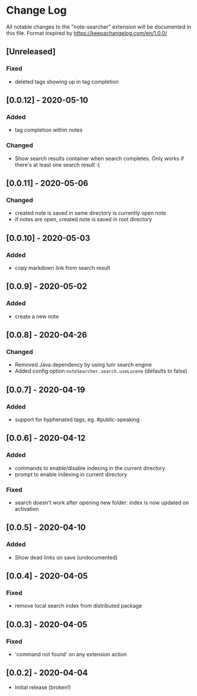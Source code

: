 # Change Log

All notable changes to the "note-searcher" extension will be documented in this
file. Format inspired by https://keepachangelog.com/en/1.0.0/


## [Unreleased]
### Fixed
- deleted tags showing up in tag completion

## [0.0.12] - 2020-05-10
### Added
- tag completion within notes

### Changed
- Show search results container when search completes. Only works if there's
  at least one search result :(

## [0.0.11] - 2020-05-06
### Changed
- created note is saved in same directory is currently open note
- if notes are open, created note is saved in root directory

## [0.0.10] - 2020-05-03
### Added
- copy markdown link from search result

## [0.0.9] - 2020-05-02
### Added
- create a new note

## [0.0.8] - 2020-04-26
### Changed
- Removed Java dependency by using lunr search engine
- Added config option `noteSearcher.search.useLucene` (defaults to false)

## [0.0.7] - 2020-04-19
### Added
- support for hyphenated tags, eg. #public-speaking

## [0.0.6] - 2020-04-12
### Added
- commands to enable/disable indexing in the current directory
- prompt to enable indexing in current directory

### Fixed
- search doesn't work after opening new folder: index is now updated on activation

## [0.0.5] - 2020-04-10
### Added
- Show dead links on save (undocumented)

## [0.0.4] - 2020-04-05
### Fixed
- remove local search index from distributed package

## [0.0.3] - 2020-04-05
### Fixed
- 'command not found' on any extension action

## [0.0.2] - 2020-04-04
- Initial release (broken!)
